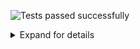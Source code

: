 ![Tests passed successfully](https://img.shields.io/badge/tests-67%20passed%2C%2012%20skipped-success)
<details><summary>Expand for details</summary>
 
|Report|Passed|Failed|Skipped|Time|
|:---|---:|---:|---:|---:|
|fixtures/external/SilentNotes.trx|67 ✅||12 ⚪|1s|
## ✅ <a id="user-content-r0" href="#r0">fixtures/external/SilentNotes.trx</a>
**79** tests were completed in **1s** with **67** passed, **0** failed and **12** skipped.
|Test suite|Passed|Failed|Skipped|Time|
|:---|---:|---:|---:|---:|
|[VanillaCloudStorageClientTest.CloudStorageCredentialsTest](#r0s0)|6 ✅|||30ms|
|[VanillaCloudStorageClientTest.CloudStorageProviders.DropboxCloudStorageClientTest](#r0s1)|2 ✅||3 ⚪|101ms|
|[VanillaCloudStorageClientTest.CloudStorageProviders.FtpCloudStorageClientTest](#r0s2)|4 ✅||3 ⚪|166ms|
|[VanillaCloudStorageClientTest.CloudStorageProviders.GmxCloudStorageClientTest](#r0s3)|2 ✅|||7ms|
|[VanillaCloudStorageClientTest.CloudStorageProviders.GoogleCloudStorageClientTest](#r0s4)|1 ✅||3 ⚪|40ms|
|[VanillaCloudStorageClientTest.CloudStorageProviders.OnedriveCloudStorageClientTest](#r0s5)|1 ✅||3 ⚪|15ms|
|[VanillaCloudStorageClientTest.CloudStorageProviders.WebdavCloudStorageClientTest](#r0s6)|5 ✅|||16ms|
|[VanillaCloudStorageClientTest.CloudStorageTokenTest](#r0s7)|9 ✅|||0ms|
|[VanillaCloudStorageClientTest.OAuth2.AuthorizationResponseErrorTest](#r0s8)|3 ✅|||3ms|
|[VanillaCloudStorageClientTest.OAuth2.OAuth2UtilsTest](#r0s9)|9 ✅|||12ms|
|[VanillaCloudStorageClientTest.OAuth2CloudStorageClientTest](#r0s10)|5 ✅|||13ms|
|[VanillaCloudStorageClientTest.SecureStringExtensionsTest](#r0s11)|7 ✅|||0ms|
|[VanillaCloudStorageClientTest.SerializeableCloudStorageCredentialsTest](#r0s12)|13 ✅|||43ms|
### ✅ <a id="user-content-r0s0" href="#r0s0">VanillaCloudStorageClientTest.CloudStorageCredentialsTest</a>
```
✅ AreEqualWorksWithDifferentPassword
✅ AreEqualWorksWithSameContent
✅ CorrectlyConvertsSecureStringToString
✅ CorrectlyConvertsStringToSecureString
✅ ValidateAcceptsValidCredentials
✅ ValidateRejectsInvalidCredentials
```
### ✅ <a id="user-content-r0s1" href="#r0s1">VanillaCloudStorageClientTest.CloudStorageProviders.DropboxCloudStorageClientTest</a>
```
✅ FileLifecycleWorks
⚪ ReallyDoFetchToken
⚪ ReallyDoOpenAuthorizationPageInBrowser
⚪ ReallyDoRefreshToken
✅ ThrowsAccessDeniedExceptionWithInvalidToken
```
### ✅ <a id="user-content-r0s2" href="#r0s2">VanillaCloudStorageClientTest.CloudStorageProviders.FtpCloudStorageClientTest</a>
```
✅ FileLifecycleWorks
✅ SanitizeCredentials_ChangesInvalidPrefix
✅ SecureSslConnectionWorks
✅ ThrowsWithHttpInsteadOfFtp
⚪ ThrowsWithInvalidPassword
⚪ ThrowsWithInvalidUrl
⚪ ThrowsWithInvalidUsername
```
### ✅ <a id="user-content-r0s3" href="#r0s3">VanillaCloudStorageClientTest.CloudStorageProviders.GmxCloudStorageClientTest</a>
```
✅ ChoosesCorrectUrlForGmxComEmail
✅ ChoosesCorrectUrlForGmxNetEmail
```
### ✅ <a id="user-content-r0s4" href="#r0s4">VanillaCloudStorageClientTest.CloudStorageProviders.GoogleCloudStorageClientTest</a>
```
✅ FileLifecycleWorks
⚪ ReallyDoFetchToken
⚪ ReallyDoOpenAuthorizationPageInBrowser
⚪ ReallyDoRefreshToken
```
### ✅ <a id="user-content-r0s5" href="#r0s5">VanillaCloudStorageClientTest.CloudStorageProviders.OnedriveCloudStorageClientTest</a>
```
✅ FileLifecycleWorks
⚪ ReallyDoFetchToken
⚪ ReallyDoOpenAuthorizationPageInBrowser
⚪ ReallyDoRefreshToken
```
### ✅ <a id="user-content-r0s6" href="#r0s6">VanillaCloudStorageClientTest.CloudStorageProviders.WebdavCloudStorageClientTest</a>
```
✅ FileLifecycleWorks
✅ ParseGmxWebdavResponseCorrectly
✅ ParseStratoWebdavResponseCorrectly
✅ ThrowsWithInvalidPath
✅ ThrowsWithInvalidUsername
```
### ✅ <a id="user-content-r0s7" href="#r0s7">VanillaCloudStorageClientTest.CloudStorageTokenTest</a>
```
✅ AreEqualWorksWithNullDate
✅ AreEqualWorksWithSameContent
✅ NeedsRefreshReturnsFalseForTokenFlow
✅ NeedsRefreshReturnsFalseIfNotExpired
✅ NeedsRefreshReturnsTrueIfExpired
✅ NeedsRefreshReturnsTrueIfNoExpirationDate
✅ SetExpiryDateBySecondsWorks
✅ SetExpiryDateBySecondsWorksWithNull
✅ SetExpiryDateBySecondsWorksWithVeryShortPeriod
```
### ✅ <a id="user-content-r0s8" href="#r0s8">VanillaCloudStorageClientTest.OAuth2.AuthorizationResponseErrorTest</a>
```
✅ ParsesAllErrorCodesCorrectly
✅ ParsesNullErrorCodeCorrectly
✅ ParsesUnknownErrorCodeCorrectly
```
### ✅ <a id="user-content-r0s9" href="#r0s9">VanillaCloudStorageClientTest.OAuth2.OAuth2UtilsTest</a>
```
✅ BuildAuthorizationRequestUrlEscapesParameters
✅ BuildAuthorizationRequestUrlLeavesOutOptionalParameters
✅ BuildAuthorizationRequestUrlThrowsWithMissingRedirectUrlForTokenFlow
✅ BuildAuthorizationRequestUrlUsesAllParameters
✅ BuildAuthorizationRequestUrlUsesCodeVerifier
✅ ParseRealWorldDropboxRejectResponse
✅ ParseRealWorldDropboxSuccessResponse
✅ ParseRealWorldGoogleRejectResponse
✅ ParseRealWorldGoogleSuccessResponse
```
### ✅ <a id="user-content-r0s10" href="#r0s10">VanillaCloudStorageClientTest.OAuth2CloudStorageClientTest</a>
```
✅ BuildOAuth2AuthorizationRequestUrlWorks
✅ FetchTokenCanInterpretGoogleResponse
✅ FetchTokenReturnsNullForDeniedAccess
✅ FetchTokenThrowsWithWrongState
✅ RefreshTokenCanInterpretGoogleResponse
```
### ✅ <a id="user-content-r0s11" href="#r0s11">VanillaCloudStorageClientTest.SecureStringExtensionsTest</a>
```
✅ AreEqualsWorksCorrectly
✅ CorrectlyConvertsSecureStringToString
✅ CorrectlyConvertsSecureStringToUnicodeBytes
✅ CorrectlyConvertsSecureStringToUtf8Bytes
✅ CorrectlyConvertsStringToSecureString
✅ CorrectlyConvertsUnicodeBytesToSecureString
✅ CorrectlyConvertsUtf8BytesToSecureString
```
### ✅ <a id="user-content-r0s12" href="#r0s12">VanillaCloudStorageClientTest.SerializeableCloudStorageCredentialsTest</a>
```
✅ DecryptAfterDesrializationCanReadAllPropertiesBack
✅ DecryptAfterDesrializationRespectsNullProperties
✅ EncryptBeforeSerializationProtectsAllNecessaryProperties
✅ EncryptBeforeSerializationRespectsNullProperties
✅ SerializedDatacontractCanBeReadBack
✅ SerializedDatacontractDoesNotContainNullProperties
✅ SerializedDatacontractDoesNotContainPlaintextData
✅ SerializedJsonCanBeReadBack
✅ SerializedJsonDoesNotContainNullProperties
✅ SerializedJsonDoesNotContainPlaintextData
✅ SerializedXmlCanBeReadBack
✅ SerializedXmlDoesNotContainNullProperties
✅ SerializedXmlDoesNotContainPlaintextData
```
</details>